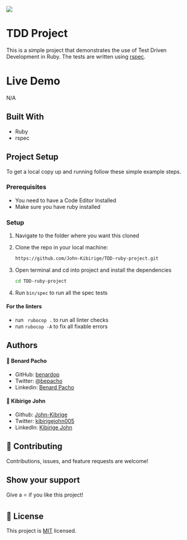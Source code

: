 ![](https://img.shields.io/badge/Microverse-blueviolet)

# TDD Project

This is a simple project that demonstrates the use of Test Driven Development in Ruby.
The tests are written using [rspec](https://rspec.info/about/).

# Live Demo

N/A

## Built With

- Ruby
- rspec

## Project Setup

To get a local copy up and running follow these simple example steps.

### Prerequisites

- You need to have a Code Editor Installed
- Make sure you have ruby installed

### Setup

1. Navigate to the folder where you want this cloned
2. Clone the repo in your local machine:

   ```bash
   https://github.com/John-Kibirige/TDD-ruby-project.git
   ```

3. Open terminal and cd into project and install the dependencies

   ```bash
   cd TDD-ruby-project

   ```

4. Run `bin/spec` to run all the spec tests

#### For the linters

- run ` rubocop .` to run all linter checks
- run `rubocop -A` to fix all fixable errors

## Authors

#### 👤 **Benard Pacho**

- GitHub: [benardop](https://github.com/benardop)
- Twitter: [@bepacho](https://twitter.com/bepacho)
- Linkedin: [Benard Pacho](https://www.linkedin.com/in/ochieng-benard-8264b815/)

#### 👤 **Kibirige John**

- Github: [John-Kibrige](https://github.com/John-Kibirige)
- Twitter: [kibirigejohn005](https://twitter.com/kibirigejohn005)
- LinkedIn: [Kibirige John](https://www.linkedin.com/in/kibirigejohn005/)

## 🤝 Contributing

Contributions, issues, and feature requests are welcome!

## Show your support

Give a ⭐️ if you like this project!

## 📝 License

This project is [MIT](./MIT.md) licensed.
